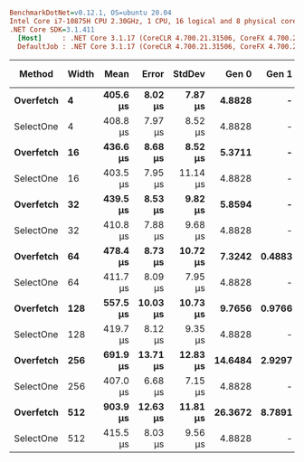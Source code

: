 ``` ini

BenchmarkDotNet=v0.12.1, OS=ubuntu 20.04
Intel Core i7-10875H CPU 2.30GHz, 1 CPU, 16 logical and 8 physical cores
.NET Core SDK=3.1.411
  [Host]     : .NET Core 3.1.17 (CoreCLR 4.700.21.31506, CoreFX 4.700.21.31502), X64 RyuJIT
  DefaultJob : .NET Core 3.1.17 (CoreCLR 4.700.21.31506, CoreFX 4.700.21.31502), X64 RyuJIT


```
|    Method | Width |     Mean |    Error |   StdDev |   Gen 0 |  Gen 1 | Gen 2 | Allocated |
|---------- |------ |---------:|---------:|---------:|--------:|-------:|------:|----------:|
| **Overfetch** |     **4** | **405.6 μs** |  **8.02 μs** |  **7.87 μs** |  **4.8828** |      **-** |     **-** |  **39.88 KB** |
| SelectOne |     4 | 408.8 μs |  7.97 μs |  8.52 μs |  4.8828 |      - |     - |   40.3 KB |
| **Overfetch** |    **16** | **436.6 μs** |  **8.68 μs** |  **8.52 μs** |  **5.3711** |      **-** |     **-** |  **44.07 KB** |
| SelectOne |    16 | 403.5 μs |  7.95 μs | 11.14 μs |  4.8828 |      - |     - |  39.85 KB |
| **Overfetch** |    **32** | **439.5 μs** |  **8.53 μs** |  **9.82 μs** |  **5.8594** |      **-** |     **-** |  **49.48 KB** |
| SelectOne |    32 | 410.8 μs |  7.88 μs |  9.68 μs |  4.8828 |      - |     - |  40.36 KB |
| **Overfetch** |    **64** | **478.4 μs** |  **8.73 μs** | **10.72 μs** |  **7.3242** | **0.4883** |     **-** |  **60.19 KB** |
| SelectOne |    64 | 411.7 μs |  8.09 μs |  7.95 μs |  4.8828 |      - |     - |  40.02 KB |
| **Overfetch** |   **128** | **557.5 μs** | **10.03 μs** | **10.73 μs** |  **9.7656** | **0.9766** |     **-** |  **81.87 KB** |
| SelectOne |   128 | 419.7 μs |  8.12 μs |  9.35 μs |  4.8828 |      - |     - |  40.36 KB |
| **Overfetch** |   **256** | **691.9 μs** | **13.71 μs** | **12.83 μs** | **14.6484** | **2.9297** |     **-** | **126.12 KB** |
| SelectOne |   256 | 407.0 μs |  6.68 μs |  7.15 μs |  4.8828 |      - |     - |  39.85 KB |
| **Overfetch** |   **512** | **903.9 μs** | **12.63 μs** | **11.81 μs** | **26.3672** | **8.7891** |     **-** | **215.51 KB** |
| SelectOne |   512 | 415.5 μs |  8.03 μs |  9.56 μs |  4.8828 |      - |     - |  40.19 KB |
